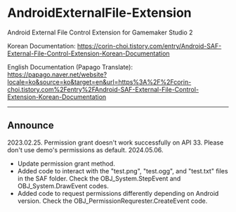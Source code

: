 # AndroidExternalFile-Extension

Android External File Control Extension for Gamemaker Studio 2

Korean Documentation: https://corin-choi.tistory.com/entry/Android-SAF-External-File-Control-Extension-Korean-Documentation

English Documentation (Papago Translate): https://papago.naver.net/website?locale=ko&source=ko&target=en&url=https%3A%2F%2Fcorin-choi.tistory.com%2Fentry%2FAndroid-SAF-External-File-Control-Extension-Korean-Documentation

-----

## Announce

2023.02.25. Permission grant doesn't work successfully on API 33. Please don't use demo's permissions as default.
2024.05.06. 
 - Update permission grant method.
 - Added code to interact with the "test.png", "test.ogg", and "test.txt" files in the SAF folder. Check the OBJ_System.StepEvent and OBJ_System.DrawEvent codes.
 - Added code to request permissions differently depending on Android version. Check the OBJ_PermissionRequrester.CreateEvent code.
